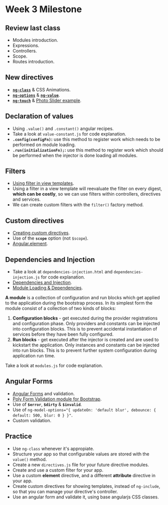 Week 3 Milestone
===================

## Review last class

* Modules introduction.
* Expressions.
* Controllers.
* Scope.
* Routes introduction.

## New directives

* __[`ng-class`](https://docs.angularjs.org/api/ng/directive/ngClass)__ & CSS Animations.
* __[`ng-options`](https://docs.angularjs.org/api/ng/directive/select)__ & __[`ng-value`](https://docs.angularjs.org/api/ng/directive/ngValue)__.
* __[`ng-touch`](https://docs.angularjs.org/api/ngTouch)__ & [Photo Slider example](http://onehungrymind.com/build-sweet-angularjs-photo-slider-pt-2-ngtouch/).

## Declaration of values

* Using `.value()` and `.constant()` angular recipes.
* Take a look at `value-constant.js` for code explanation.
* __`.config(configFn)`:__ use this method to register work which needs to be performed on module loading.
* __`.run(initializationFn);`:__ use this method to register work which should be performed when the injector is done loading all modules.

## Filters

* [Using filter in view templates](https://docs.angularjs.org/guide/filter).
* Using a filter in a view template will reevaluate the filter on every digest, __which can be costly__, so we can use filters within controllers, directives and services.
* We can create custom filters with the `filter()` factory method.

## Custom directives

* [Creating custom directives](https://docs.angularjs.org/guide/directive).
* Use of the __`scope`__ option (not `$scope`).
* [Angular.element](https://docs.angularjs.org/api/ng/function/angular.element).

## Dependencies and Injection

* Take a look at `dependencies-injection.html` and  `dependencies-injection.js` for code explanation.
* [Dependencies and Injection](https://docs.angularjs.org/guide/di).
* [Module Loading & Dependencies](https://docs.angularjs.org/guide/module).

__A module__ is a collection of configuration and run blocks which get applied to the application during the bootstrap process. In its simplest form the module consist of a collection of two kinds of blocks:

1. __Configuration blocks__ - get executed during the provider registrations and configuration phase. Only providers and constants can be injected into configuration blocks. This is to prevent accidental instantiation of services before they have been fully configured.
1. __Run blocks__ - get executed after the injector is created and are used to kickstart the application. Only instances and constants can be injected into run blocks. This is to prevent further system configuration during application run time.

Take a look at `modules.js` for code explanation.

## Angular Forms

* [Angular Forms](https://docs.angularjs.org/guide/forms) and validation.
* [Poly Form Validation module for Bootstrap](http://angular-js.in/poly-form-validation/).
* Use of __`$error`__, __`$dirty`__ & __`$invalid`__.
* Use of `ng-model-options="{ updateOn: 'default blur', debounce: { default: 500, blur: 0 } }"`.
* Custom validation.

## Practice

* Use `ng-class` whenever it's appropiate.
* Structure your app so that configurable values are stored with the `value()` method.
* Create a new `directives.js` file for your future directive modules.
* Create and use a custom filter for your app.
* Use a custom __element__ directive, and a different __attribute__ directive in your app.
* Create custom directives for showing templates, instead of `ng-include`, so that you can manage your directive's controller.
* Use an angular form and validate it, using base angularjs CSS classes.